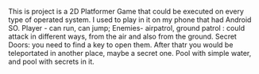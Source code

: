 This is project is a 2D Platformer Game that could be executed on every type of operated system. I used to play in it on my phone that had Android SO. 
Player - can run, can jump;
Enemies- airpatrol, ground patrol : could attack in different ways, from the air and also from the ground.
Secret Doors: you need to find a key to open them. After thatr you would be teleportated in another place, maybe a secret one.
Pool with simple water, and pool with secrets in it.
